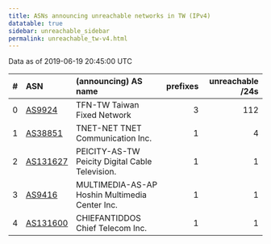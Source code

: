 ```yaml
---
title: ASNs announcing unreachable networks in TW (IPv4)
datatable: true
sidebar: unreachable_sidebar
permalink: unreachable_tw-v4.html
---
```


Data as of 2019-06-19 20:45:00 UTC


<div class="datatable-begin"></div>

|   # | ASN                                      | (announcing) AS name                            |   prefixes |   unreachable /24s |
|----:|:-----------------------------------------|:------------------------------------------------|-----------:|-------------------:|
|   0 | [AS9924](unreachable_AS9924-v4.html)     | TFN-TW Taiwan Fixed Network                     |          3 |                112 |
|   1 | [AS38851](unreachable_AS38851-v4.html)   | TNET-NET TNET Communication Inc.                |          1 |                  4 |
|   2 | [AS131627](unreachable_AS131627-v4.html) | PEICITY-AS-TW Peicity Digital Cable Television. |          1 |                  1 |
|   3 | [AS9416](unreachable_AS9416-v4.html)     | MULTIMEDIA-AS-AP Hoshin Multimedia Center Inc.  |          1 |                  1 |
|   4 | [AS131600](unreachable_AS131600-v4.html) | CHIEFANTIDDOS Chief Telecom Inc.                |          1 |                  1 |

<div class="datatable-end"></div>